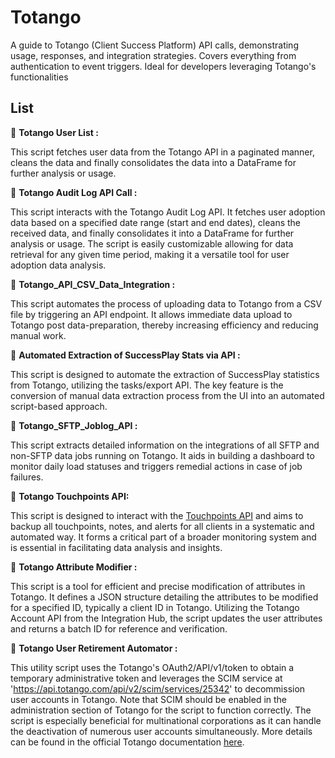 # Totango
A guide to Totango (Client Success Platform) API calls, demonstrating usage, responses, and integration strategies. Covers everything from authentication to event triggers. Ideal for developers leveraging Totango's functionalities

## List

:bookmark: **Totango User List :** 

This script fetches user data from the Totango API in a paginated manner, cleans the data and finally consolidates the data into a DataFrame for further analysis or usage.

:bookmark: **Totango Audit Log API Call :** 

This script interacts with the Totango Audit Log API. It fetches user adoption data based on a specified date range (start and end dates), cleans the received data, and finally consolidates it into a DataFrame for further analysis or usage. The script is easily customizable allowing for data retrieval for any given time period, making it a versatile tool for user adoption data analysis.

:bookmark: **Totango_API_CSV_Data_Integration :**

This script automates the process of uploading data to Totango from a CSV file by triggering an API endpoint. It allows immediate data upload to Totango post data-preparation, thereby increasing efficiency and reducing manual work. 

:bookmark: **Automated Extraction of SuccessPlay Stats via API :**

This script is designed to automate the extraction of SuccessPlay statistics from Totango, utilizing the tasks/export API. The key feature is the conversion of manual data extraction process from the UI into an automated script-based approach.

:bookmark: **Totango_SFTP_Joblog_API :**

This script extracts detailed information on the integrations of all SFTP and non-SFTP data jobs running on Totango. It aids in building a dashboard to monitor daily load statuses and triggers remedial actions in case of job failures.

:bookmark: **Totango Touchpoints API:**

This script is designed to interact with the [Touchpoints API](https://support.totango.com/hc/en-us/articles/115000597266-Touchpoints-API) and aims to backup all touchpoints, notes, and alerts for all clients in a systematic and automated way. It forms a critical part of a broader monitoring system and is essential in facilitating data analysis and insights.

:bookmark: **Totango Attribute Modifier :**

This script is a tool for efficient and precise modification of attributes in Totango. It defines a JSON structure detailing the attributes to be modified for a specified ID, typically a client ID in Totango. Utilizing the Totango Account API from the Integration Hub, the script updates the user attributes and returns a batch ID for reference and verification.

:bookmark: **Totango User Retirement Automator :** 

This utility script uses the Totango's OAuth2/API/v1/token to obtain a temporary administrative token and leverages the SCIM service at 'https://api.totango.com/api/v2/scim/services/25342' to decommission user accounts in Totango. Note that SCIM should be enabled in the administration section of Totango for the script to function correctly. The script is especially beneficial for multinational corporations as it can handle the deactivation of numerous user accounts simultaneously. More details can be found in the official Totango documentation [here](https://support.totango.com/hc/en-us/articles/360021860392-Manage-Totango-users).
